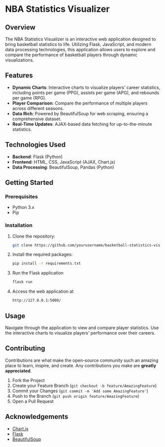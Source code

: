# NBA Statistics Visualizer

## Overview

The NBA Statistics Visualizer is an interactive web application designed to bring basketball statistics to life. Utilizing Flask, JavaScript, and modern data processing technologies, this application allows users to explore and compare the performance of basketball players through dynamic visualizations.

## Features

- **Dynamic Charts**: Interactive charts to visualize players' career statistics, including points per game (PPG), assists per game (APG), and rebounds per game (RPG).
- **Player Comparison**: Compare the performance of multiple players across different seasons.
- **Data Rich**: Powered by BeautifulSoup for web scraping, ensuring a comprehensive dataset.
- **Real-Time Updates**: AJAX-based data fetching for up-to-the-minute statistics.

## Technologies Used

- **Backend**: Flask (Python)
- **Frontend**: HTML, CSS, JavaScript (AJAX, Chart.js)
- **Data Processing**: BeautifulSoup, Pandas (Python)

## Getting Started

### Prerequisites

- Python 3.x
- Pip

### Installation

1. Clone the repository:

   ```sh
   git clone https://github.com/yourusername/basketball-statistics-visualizer.git
   ```

2. Install the required packages:

   ```sh
   pip install -r requirements.txt
   ```

3. Run the Flask application

   ```sh
   flask run
   ```

4. Access the web application at
   ```sh
   http://127.0.0.1:5000/
   ```

## Usage

Navigate through the application to view and compare player statistics. Use the interactive charts to visualize players' performance over their careers.

## Contributing

Contributions are what make the open-source community such an amazing place to learn, inspire, and create. Any contributions you make are **greatly appreciated**.

1. Fork the Project
2. Create your Feature Branch (`git checkout -b feature/AmazingFeature`)
3. Commit your Changes (`git commit -m 'Add some AmazingFeature'`)
4. Push to the Branch (`git push origin feature/AmazingFeature`)
5. Open a Pull Request

## Acknowledgements

- [Chart.js](https://www.chartjs.org/)
- [Flask](https://flask.palletsprojects.com/)
- [BeautifulSoup](https://www.crummy.com/software/BeautifulSoup/bs4/doc/)
